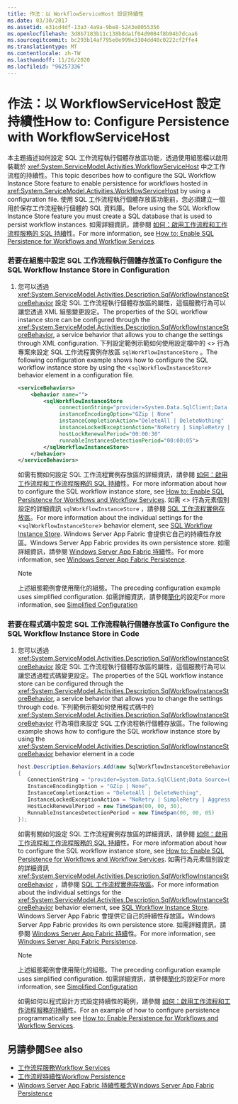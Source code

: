 ```yaml
---
title: 作法：以 WorkflowServiceHost 設定持續性
ms.date: 03/30/2017
ms.assetid: e31cd4df-13a3-4a9a-9be8-5243e0055356
ms.openlocfilehash: 3d8b7183b11c138b8da1f04d9084f8b94b7dcaa6
ms.sourcegitcommit: bc293b14af795e0e999e3304dd40c0222cf2ffe4
ms.translationtype: MT
ms.contentlocale: zh-TW
ms.lasthandoff: 11/26/2020
ms.locfileid: "96257336"
---
```

# <a name="how-to-configure-persistence-with-workflowservicehost"></a><span data-ttu-id="b7040-102">作法：以 WorkflowServiceHost 設定持續性</span><span class="sxs-lookup"><span data-stu-id="b7040-102">How to: Configure Persistence with WorkflowServiceHost</span></span>

<span data-ttu-id="b7040-103">本主題描述如何設定 SQL 工作流程執行個體存放區功能，透過使用組態檔以啟用裝載於 <xref:System.ServiceModel.Activities.WorkflowServiceHost> 中之工作流程的持續性。</span><span class="sxs-lookup"><span data-stu-id="b7040-103">This topic describes how to configure the SQL Workflow Instance Store feature to enable persistence for workflows hosted in <xref:System.ServiceModel.Activities.WorkflowServiceHost> by using a configuration file.</span></span> <span data-ttu-id="b7040-104">使用 SQL 工作流程執行個體存放區功能前，您必須建立一個用於保存工作流程執行個體的 SQL 資料庫。</span><span class="sxs-lookup"><span data-stu-id="b7040-104">Before using the SQL Workflow Instance Store feature you must create a SQL database that is used to persist workflow instances.</span></span> <span data-ttu-id="b7040-105">如需詳細資訊，請參閱 [如何：啟用工作流程和工作流程服務的 SQL 持續](../../windows-workflow-foundation/how-to-enable-sql-persistence-for-workflows-and-workflow-services.md)性。</span><span class="sxs-lookup"><span data-stu-id="b7040-105">For more information, see [How to: Enable SQL Persistence for Workflows and Workflow Services](../../windows-workflow-foundation/how-to-enable-sql-persistence-for-workflows-and-workflow-services.md).</span></span>  
  
### <a name="to-configure-the-sql-workflow-instance-store-in-configuration"></a><span data-ttu-id="b7040-106">若要在組態中設定 SQL 工作流程執行個體存放區</span><span class="sxs-lookup"><span data-stu-id="b7040-106">To Configure the SQL Workflow Instance Store in Configuration</span></span>  
  
1. <span data-ttu-id="b7040-107">您可以透過 <xref:System.ServiceModel.Activities.Description.SqlWorkflowInstanceStoreBehavior> 設定 SQL 工作流程執行個體存放區的屬性，這個服務行為可以讓您透過 XML 組態變更設定。</span><span class="sxs-lookup"><span data-stu-id="b7040-107">The properties of the SQL workflow instance store can be configured through the <xref:System.ServiceModel.Activities.Description.SqlWorkflowInstanceStoreBehavior>, a service behavior that allows you to change the settings through XML configuration.</span></span> <span data-ttu-id="b7040-108">下列設定範例示範如何使用設定檔中的 <> 行為專案來設定 SQL 工作流程實例存放區 `sqlWorkflowInstanceStore` 。</span><span class="sxs-lookup"><span data-stu-id="b7040-108">The following configuration example shows how to configure the SQL workflow instance store by using the <`sqlWorkflowInstanceStore`> behavior element in a configuration file.</span></span>  
  
    ```xml  
    <serviceBehaviors>  
        <behavior name="">  
            <sqlWorkflowInstanceStore
                 connectionString="provider=System.Data.SqlClient;Data Source=(local);Initial Catalog=DefaultPersistenceProviderDb;Integrated Security=True;Async=true"  
                 instanceEncodingOption="GZip | None"  
                 instanceCompletionAction="DeleteAll | DeleteNothing"  
                 instanceLockedExceptionAction="NoRetry | SimpleRetry | AggressiveRetry"  
                 hostLockRenewalPeriod="00:00:30"
                 runnableInstancesDetectionPeriod="00:00:05">  
            </sqlWorkflowInstanceStore>  
        </behavior>  
    </serviceBehaviors>  
    ```  
  
     <span data-ttu-id="b7040-109">如需有關如何設定 SQL 工作流程實例存放區的詳細資訊，請參閱 [如何：啟用工作流程和工作流程服務的 SQL 持續](../../windows-workflow-foundation/how-to-enable-sql-persistence-for-workflows-and-workflow-services.md)性。</span><span class="sxs-lookup"><span data-stu-id="b7040-109">For more information about how to configure the SQL workflow instance store, see [How to: Enable SQL Persistence for Workflows and Workflow Services](../../windows-workflow-foundation/how-to-enable-sql-persistence-for-workflows-and-workflow-services.md).</span></span> <span data-ttu-id="b7040-110">如需 <> 行為元素個別設定的詳細資訊 `sqlWorkflowInstanceStore` ，請參閱 [SQL 工作流程實例存放區](../../windows-workflow-foundation/sql-workflow-instance-store.md)。</span><span class="sxs-lookup"><span data-stu-id="b7040-110">For more information about the individual settings for the <`sqlWorkflowInstanceStore`> behavior element, see [SQL Workflow Instance Store](../../windows-workflow-foundation/sql-workflow-instance-store.md).</span></span> <span data-ttu-id="b7040-111">Windows Server App Fabric 會提供它自己的持續性存放區。</span><span class="sxs-lookup"><span data-stu-id="b7040-111">Windows Server App Fabric provides its own persistence store.</span></span> <span data-ttu-id="b7040-112">如需詳細資訊，請參閱 [Windows Server App Fabric 持續](/previous-versions/appfabric/ee677272(v=azure.10))性。</span><span class="sxs-lookup"><span data-stu-id="b7040-112">For more information, see [Windows Server App Fabric Persistence](/previous-versions/appfabric/ee677272(v=azure.10)).</span></span>  
  
    > [!NOTE]
    > <span data-ttu-id="b7040-113">上述組態範例會使用簡化的組態。</span><span class="sxs-lookup"><span data-stu-id="b7040-113">The preceding configuration example uses simplified configuration.</span></span> <span data-ttu-id="b7040-114">如需詳細資訊，請參閱[簡化](../simplified-configuration.md)的設定</span><span class="sxs-lookup"><span data-stu-id="b7040-114">For more information, see [Simplified Configuration](../simplified-configuration.md)</span></span>  
  
### <a name="to-configure-the-sql-workflow-instance-store-in-code"></a><span data-ttu-id="b7040-115">若要在程式碼中設定 SQL 工作流程執行個體存放區</span><span class="sxs-lookup"><span data-stu-id="b7040-115">To Configure the SQL Workflow Instance Store in Code</span></span>  
  
1. <span data-ttu-id="b7040-116">您可以透過 <xref:System.ServiceModel.Activities.Description.SqlWorkflowInstanceStoreBehavior> 設定 SQL 工作流程執行個體存放區的屬性，這個服務行為可以讓您透過程式碼變更設定。</span><span class="sxs-lookup"><span data-stu-id="b7040-116">The properties of the SQL workflow instance store can be configured through the <xref:System.ServiceModel.Activities.Description.SqlWorkflowInstanceStoreBehavior>, a service behavior that allows you to change the settings through code.</span></span> <span data-ttu-id="b7040-117">下列範例示範如何使用程式碼中的 <xref:System.ServiceModel.Activities.Description.SqlWorkflowInstanceStoreBehavior> 行為項目來設定 SQL 工作流程執行個體存放區。</span><span class="sxs-lookup"><span data-stu-id="b7040-117">The following example shows how to configure the SQL workflow instance store by using the <xref:System.ServiceModel.Activities.Description.SqlWorkflowInstanceStoreBehavior> behavior element in a code</span></span>  
  
    ```csharp  
    host.Description.Behaviors.Add(new SqlWorkflowInstanceStoreBehavior  
    {  
       ConnectionString = "provider=System.Data.SqlClient;Data Source=(local);Initial Catalog=DefaultPersistenceProviderDb;Integrated Security=True;Async=true",  
       InstanceEncodingOption = "GZip | None",  
       InstanceCompletionAction = "DeleteAll | DeleteNothing",  
       InstanceLockedExceptionAction = "NoRetry | SimpleRetry | AggressiveRetry",  
       HostLockRenewalPeriod = new TimeSpan(00, 00, 30),  
       RunnableInstancesDetectionPeriod = new TimeSpan(00, 00, 05)  
    });  
    ```  
  
     <span data-ttu-id="b7040-118">如需有關如何設定 SQL 工作流程實例存放區的詳細資訊，請參閱 [如何：啟用工作流程和工作流程服務的 SQL 持續](../../windows-workflow-foundation/how-to-enable-sql-persistence-for-workflows-and-workflow-services.md)性。</span><span class="sxs-lookup"><span data-stu-id="b7040-118">For more information about how to configure the SQL workflow instance store, see [How to: Enable SQL Persistence for Workflows and Workflow Services](../../windows-workflow-foundation/how-to-enable-sql-persistence-for-workflows-and-workflow-services.md).</span></span> <span data-ttu-id="b7040-119">如需行為元素個別設定的詳細資訊 <xref:System.ServiceModel.Activities.Description.SqlWorkflowInstanceStoreBehavior> ，請參閱 [SQL 工作流程實例存放區](../../windows-workflow-foundation/sql-workflow-instance-store.md)。</span><span class="sxs-lookup"><span data-stu-id="b7040-119">For more information about the individual settings for the <xref:System.ServiceModel.Activities.Description.SqlWorkflowInstanceStoreBehavior> behavior element, see [SQL Workflow Instance Store](../../windows-workflow-foundation/sql-workflow-instance-store.md).</span></span> <span data-ttu-id="b7040-120">Windows Server App Fabric 會提供它自己的持續性存放區。</span><span class="sxs-lookup"><span data-stu-id="b7040-120">Windows Server App Fabric provides its own persistence store.</span></span> <span data-ttu-id="b7040-121">如需詳細資訊，請參閱 [Windows Server App Fabric 持續](/previous-versions/appfabric/ee677272(v=azure.10))性。</span><span class="sxs-lookup"><span data-stu-id="b7040-121">For more information, see [Windows Server App Fabric Persistence](/previous-versions/appfabric/ee677272(v=azure.10)).</span></span>  
  
    > [!NOTE]
    > <span data-ttu-id="b7040-122">上述組態範例會使用簡化的組態。</span><span class="sxs-lookup"><span data-stu-id="b7040-122">The preceding configuration example uses simplified configuration.</span></span> <span data-ttu-id="b7040-123">如需詳細資訊，請參閱[簡化](../simplified-configuration.md)的設定</span><span class="sxs-lookup"><span data-stu-id="b7040-123">For more information, see [Simplified Configuration](../simplified-configuration.md)</span></span>  
  
     <span data-ttu-id="b7040-124">如需如何以程式設計方式設定持續性的範例，請參閱 [如何：啟用工作流程和工作流程服務的持續](../../windows-workflow-foundation/how-to-enable-persistence-for-workflows-and-workflow-services.md)性。</span><span class="sxs-lookup"><span data-stu-id="b7040-124">For an example of how to configure persistence programmatically see [How to: Enable Persistence for Workflows and Workflow Services](../../windows-workflow-foundation/how-to-enable-persistence-for-workflows-and-workflow-services.md).</span></span>  
  
## <a name="see-also"></a><span data-ttu-id="b7040-125">另請參閱</span><span class="sxs-lookup"><span data-stu-id="b7040-125">See also</span></span>

- [<span data-ttu-id="b7040-126">工作流程服務</span><span class="sxs-lookup"><span data-stu-id="b7040-126">Workflow Services</span></span>](workflow-services.md)
- [<span data-ttu-id="b7040-127">工作流程持續性</span><span class="sxs-lookup"><span data-stu-id="b7040-127">Workflow Persistence</span></span>](../../windows-workflow-foundation/workflow-persistence.md)
- <span data-ttu-id="b7040-128">[Windows Server App Fabric 持續性概念](/previous-versions/appfabric/ee677272(v=azure.10))</span><span class="sxs-lookup"><span data-stu-id="b7040-128">[Windows Server App Fabric Persistence](/previous-versions/appfabric/ee677272(v=azure.10))</span></span>
